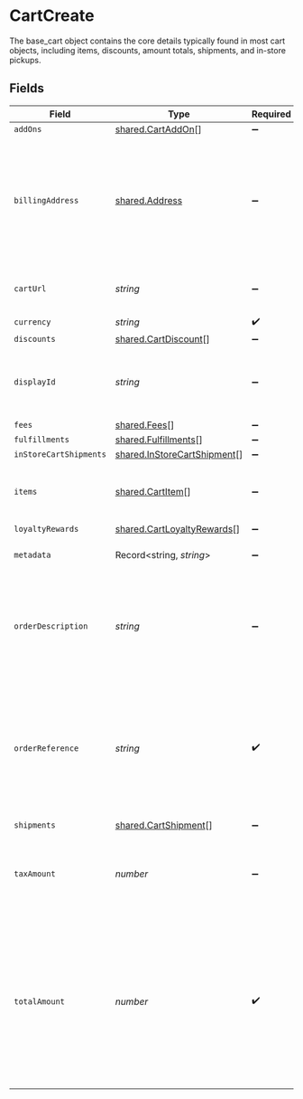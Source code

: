 # CartCreate

The base_cart object contains the core details typically found in most cart objects, including items, discounts, amount totals, shipments, and in-store pickups.


## Fields

| Field                                                                                                                                                         | Type                                                                                                                                                          | Required                                                                                                                                                      | Description                                                                                                                                                   | Example                                                                                                                                                       |
| ------------------------------------------------------------------------------------------------------------------------------------------------------------- | ------------------------------------------------------------------------------------------------------------------------------------------------------------- | ------------------------------------------------------------------------------------------------------------------------------------------------------------- | ------------------------------------------------------------------------------------------------------------------------------------------------------------- | ------------------------------------------------------------------------------------------------------------------------------------------------------------- |
| `addOns`                                                                                                                                                      | [shared.CartAddOn](../../../sdk/models/shared/cartaddon.md)[]                                                                                                 | :heavy_minus_sign:                                                                                                                                            | N/A                                                                                                                                                           |                                                                                                                                                               |
| `billingAddress`                                                                                                                                              | [shared.Address](../../../sdk/models/shared/address.md)                                                                                                       | :heavy_minus_sign:                                                                                                                                            | The Address object is used for billing, shipping, and physical store address use cases.                                                                       |                                                                                                                                                               |
| `cartUrl`                                                                                                                                                     | *string*                                                                                                                                                      | :heavy_minus_sign:                                                                                                                                            | Used to provide a link to the cart ID.                                                                                                                        | https://boltswagstore.com/orders/123456765432                                                                                                                 |
| `currency`                                                                                                                                                    | *string*                                                                                                                                                      | :heavy_check_mark:                                                                                                                                            | N/A                                                                                                                                                           | USD                                                                                                                                                           |
| `discounts`                                                                                                                                                   | [shared.CartDiscount](../../../sdk/models/shared/cartdiscount.md)[]                                                                                           | :heavy_minus_sign:                                                                                                                                            | N/A                                                                                                                                                           |                                                                                                                                                               |
| `displayId`                                                                                                                                                   | *string*                                                                                                                                                      | :heavy_minus_sign:                                                                                                                                            | This field, although required, can be an empty string.                                                                                                        | displayid_100                                                                                                                                                 |
| `fees`                                                                                                                                                        | [shared.Fees](../../../sdk/models/shared/fees.md)[]                                                                                                           | :heavy_minus_sign:                                                                                                                                            | N/A                                                                                                                                                           |                                                                                                                                                               |
| `fulfillments`                                                                                                                                                | [shared.Fulfillments](../../../sdk/models/shared/fulfillments.md)[]                                                                                           | :heavy_minus_sign:                                                                                                                                            | N/A                                                                                                                                                           |                                                                                                                                                               |
| `inStoreCartShipments`                                                                                                                                        | [shared.InStoreCartShipment](../../../sdk/models/shared/instorecartshipment.md)[]                                                                             | :heavy_minus_sign:                                                                                                                                            | N/A                                                                                                                                                           |                                                                                                                                                               |
| `items`                                                                                                                                                       | [shared.CartItem](../../../sdk/models/shared/cartitem.md)[]                                                                                                   | :heavy_minus_sign:                                                                                                                                            | The list of items associated with the cart.                                                                                                                   |                                                                                                                                                               |
| `loyaltyRewards`                                                                                                                                              | [shared.CartLoyaltyRewards](../../../sdk/models/shared/cartloyaltyrewards.md)[]                                                                               | :heavy_minus_sign:                                                                                                                                            | N/A                                                                                                                                                           |                                                                                                                                                               |
| `metadata`                                                                                                                                                    | Record<string, *string*>                                                                                                                                      | :heavy_minus_sign:                                                                                                                                            | Optional custom metadata.                                                                                                                                     | [object Object]                                                                                                                                               |
| `orderDescription`                                                                                                                                            | *string*                                                                                                                                                      | :heavy_minus_sign:                                                                                                                                            | Used optionally to pass additional information like order numbers or other IDs as needed.                                                                     | Order #1234567890                                                                                                                                             |
| `orderReference`                                                                                                                                              | *string*                                                                                                                                                      | :heavy_check_mark:                                                                                                                                            | This value is used by Bolt as an external reference to a given order. This reference must be unique per successful transaction.                               | order_100                                                                                                                                                     |
| `shipments`                                                                                                                                                   | [shared.CartShipment](../../../sdk/models/shared/cartshipment.md)[]                                                                                           | :heavy_minus_sign:                                                                                                                                            | N/A                                                                                                                                                           |                                                                                                                                                               |
| `taxAmount`                                                                                                                                                   | *number*                                                                                                                                                      | :heavy_minus_sign:                                                                                                                                            | The total tax amount for all of the items associated with the cart.                                                                                           |                                                                                                                                                               |
| `totalAmount`                                                                                                                                                 | *number*                                                                                                                                                      | :heavy_check_mark:                                                                                                                                            | The total amount, in cents, of the cart including its items and taxes (if applicable), e.g. $9.00 is 900. This total must match the sum of all other amounts. | 900                                                                                                                                                           |